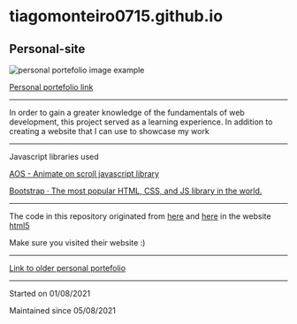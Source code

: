 # tiagomonteiro0715.github.io

## Personal-site

![personal portefolio image example](https://github.com/tiagomonteiro0715/personal-website/blob/main/docs-image.png)

[Personal portefolio link](https://tiagomonteiro0715.github.io/personal-website/)

-----

In order to gain a greater knowledge of the fundamentals of web development, this project served as a learning experience. In addition to creating a website that I can use to showcase my work


-----

Javascript libraries used

[AOS - Animate on scroll javascript library](https://michalsnik.github.io/aos/)

[Bootstrap · The most popular HTML, CSS, and JS library in the world.](https://getbootstrap.com/)


-----

The code in this repository originated from [here](https://html5up.net/miniport) and [here](https://html5up.net/phantom) in the website [html5](https://html5up.net)

Make sure you visited their website :)

-----

[Link to older personal portefolio](https://github.com/tiagomonteiro0715/old-personal-portefolio)

-----

Started on 01/08/2021

Maintained since 05/08/2021
